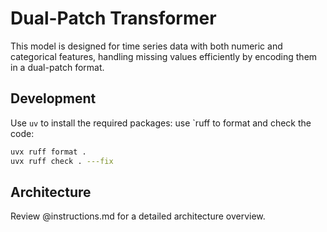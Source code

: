 # Dual-Patch Transformer

This model is designed for time series data with both numeric and categorical features,
handling missing values efficiently by encoding them in a dual-patch format.


## Development

Use `uv` to install the required packages:
use `ruff to format and check the code:

```bash
uvx ruff format .
uvx ruff check . ---fix
```

## Architecture 

Review @instructions.md for a detailed architecture overview.